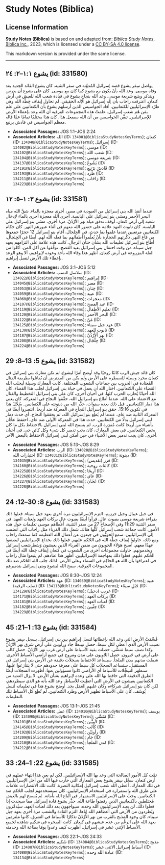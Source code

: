 # Study Notes (Biblica)

## License Information

**Study Notes (Biblica)** is based on and adapted from: _Biblica Study Notes_, [Biblica Inc.](https://www.biblica.com/), 2023, which is licensed under a [CC BY-SA 4.0 license](https://creativecommons.org/licenses/by-sa/4.0/legalcode.en).

This markdown version is provided under the same license.



--------------------------------

## يشوع ١:١–٢: ٢٤ (id: 331580)

يواصل سِفر يشوع قصة إسرائيل المُدوَّنة في سفر التثنية. كان يشوع القائد الجديد بعد وفاة موسى. وعد الله بأنْ يكون مع يشوع كما كان مع موسى. كان على يشوع أن يدرس ويتذكر ويتبع شريعة موسى. وعد الله بنجاح يشوع في قيادة شعب الله للعيش في أرض كنعان. اعترفت راحاب بأن إله إسرائيل هو الإله الحقيقي. لم تحاول إيقاف خِطَّة الله وهي طرْد الإسرائيليين للكنعانيين. أفاد الجواسيس الذين أرسلهم يشوع بأن الكنعانيين على علم بمَن هُم شعب إسرائيل. علمتْ هذه المجموعات العِرقية أن الله وعد بإعطاء الأرض للإسرائيليين. تيقَّن الجواسيس من أن الله سيفعل هذا. كان هذا مختلفًا تمامًا عمَّا قاله معظم الجواسيس في قادش برنيع.

* **Associated Passages:** JOS 1:1–JOS 2:24
* **Associated Articles:** الله (ID: `134001@BiblicaStudyNotesKeyTerms`); كنعان (ID: `134048@BiblicaStudyNotesKeyTerms`); إسرائيل (ID: `134082@BiblicaStudyNotesKeyTerms`); موسى (ID: `134102@BiblicaStudyNotesKeyTerms`); شعب الله (ID: `134104@BiblicaStudyNotesKeyTerms`); شريعة موسي (ID: `134137@BiblicaStudyNotesKeyTerms`); يَشُوعُ (ID: `134191@BiblicaStudyNotesKeyTerms`); قَادَشَ بَرْنِيع (ID: `134193@BiblicaStudyNotesKeyTerms`); طرد (ID: `134211@BiblicaStudyNotesKeyTerms`); رَاحَاب (ID: `134223@BiblicaStudyNotesKeyTerms`)

## يشوع ٣: ١–٥: ١٢ (id: 331581)

عندما أنقذ الله بني إسرائيل من العبودية في مصر، أجرى معجزة بالماء. شقَّ الله مياه البحر الأحمر ومشى بنو إسرائيل على اليابسة. أجرى الله معجزة أخرى بالماء لإدخال شعبه إلى أرض كنعان. أوقف تدفق مياه نهر الأرْدُنّ. مرة أخرى، مشَى بنو إسرائيل على اليابسة. كان تابوت العهد علامة على حضور الله معهم في أثناء عبورهم النهر. كان حكام الكنعانيين مرتعبين عندما علموا بما حدث. في الجِلجال، أقام بنو إسرائيل 12 حجرًا جمعوها من قاع النهر. ذكَّرتهم الحجارة بأنْ يُعلِّموا أطفالهم بما فعله الله لهم. أيضًا في الجِلجال، أطاع بنو إسرائيل تعليمات الله بشأن ختان الرجال. كانت هذه علامة على التزامهم بعهد جبل سيناء. من وقت احتفال بني إسرائيل بعيد الفصح، توقَّفوا عن أكل المن. أكلوا من الغلة المزروعة في أرض كنعان. أظهر هذا وفاء الله بأحد وعوده لإبراهيم، ألا وهو الوعد بإعطاء تلك الأرض لنسل إبراهيم.

* **Associated Passages:** JOS 3:1–JOS 5:12
* **Associated Articles:** سلاسل النسب (ID: `134022@BiblicaStudyNotesKeyTerms`); إبراهيم (ID: `134045@BiblicaStudyNotesKeyTerms`); مصر (ID: `134053@BiblicaStudyNotesKeyTerms`); خِتان (ID: `134059@BiblicaStudyNotesKeyTerms`); عبيد (ID: `134060@BiblicaStudyNotesKeyTerms`); معجزات (ID: `134107@BiblicaStudyNotesKeyTerms`); عيد الفصح (ID: `134119@BiblicaStudyNotesKeyTerms`); تعليم الأطفال (ID: `134120@BiblicaStudyNotesKeyTerms`); البحر الأحمر (ID: `134122@BiblicaStudyNotesKeyTerms`); مَنّ (ID: `134125@BiblicaStudyNotesKeyTerms`); عهد جبل سيناء (ID: `134130@BiblicaStudyNotesKeyTerms`); تابوت العهد (ID: `134187@BiblicaStudyNotesKeyTerms`); نهر أَلأُرْدُنّ (ID: `134208@BiblicaStudyNotesKeyTerms`); جِلْجَال (ID: `134224@BiblicaStudyNotesKeyTerms`)

## يشوع 5: 13–8: 29 (id: 331582)

كان قائد جيش الرب كائنًا روحيًا وقد أوضح أمرًا ليشوع. لم تكن معارك بني إسرائيل في كنعان مجرد وسيلة للسيطرة على الأرض ولم يكن من المفترض أن يُقاتلوا بطريقة القتال المُعتادة في الحروب بين جماعات الشعوب المختلفة. كانت المعارك وسيلة ليجلب الله القضاء على الكنعانيين. اختار الله أن يعمل في حياة بني إسرائيل لجلب هذا القضاء. كان الله أحيانًا يُحارب الحرب كلها. في أحيان أخرى، كان على بني إسرائيل التخطيط والقتال مع الاعتماد على الله. عندما أطاع بنو إسرائيل الله، حقَّقوا النجاح في المعركة. كان يعني هذا دمار الكنعانيين. قبل ذلك بعدة سنوات، حذَّر الله من دينونته على الكنعانيين. سُجِّلَ هذا في تكوين 15:16\. حقق بنو إسرائيل النجاح في المعركة ضد أريحا. انتصروا أيضًا في المعركة الثانية ضد عاي. عندما لم يُطِع بنو إسرائيل الله، لم يحققوا النجاح، أي حدث دمار لبني إسرائيل بدلًا من الكنعانيين. حدث هذا في المعركة الأولى ضد عاي. احتفظ عخَّان بأشياء من أريحا كانت مُفرَزة للرب. لم يسمح الله لبني إسرائيل بالاحتفاظ بكل ما كان يخص الكنعانيين. في بعض المعارك، كان يجب تدمير كل شيء وكل كائن حي. في أحيان أخرى، كان يجب تدمير بعض الأشياء في حين أمكن لبني إسرائيل الاحتفاظ بالبعض الآخر.

* **Associated Passages:** JOS 5:13–JOS 8:29
* **Associated Articles:** الرب (ID: `134028@BiblicaStudyNotesKeyTerms`); اختيارات الله (ID: `134031@BiblicaStudyNotesKeyTerms`); دينونة (ID: `134035@BiblicaStudyNotesKeyTerms`); فرز (تقديس) (ID: `134160@BiblicaStudyNotesKeyTerms`); كائنات روحية (ID: `134225@BiblicaStudyNotesKeyTerms`); أَرِيحَا (ID: `134226@BiblicaStudyNotesKeyTerms`); عاي (ID: `134227@BiblicaStudyNotesKeyTerms`); عَخَان (ID: `134228@BiblicaStudyNotesKeyTerms`)

## يشوع 8: 30–12: 24 (id: 331583)

في جبل عيبال وجبل جرزيم، التزم الإسرائيليون مرة أخرى بعهد جبل سيناء. فعلوا ذلك بقراءة شريعة موسى بصوت عالٍ. قرأوا أيضًا بصوت عالٍ بركات العهد ولعنات العهد. في سفر التثنية 11:29 وفي الإصحاح 27 من سفر التثنية، أعطاهم موسى تعليمات حول هذه الأمور. كانت جماعة شعب إسرائيل كُلََّها هناك. شمل ذلك الغرباء مثل راحاب التي انضمت إلى الإسرائيليين. سمع الحويُّون في جبعون عن أعمال الله العظيمة كما سمعتْ راحاب ومع ذلك، حاولوا إيقاف خِطَّة الله في الحُكم عليهم. فعلوا ذلك بخداع الإسرائيليين ليصنعوا عهدًا معهم. أصبح هؤلاء الحويون من ضمن الغرباء الذين يعيشون وَسَط شعب إسرائيل ويخدمونهم. حاولت مجموعات أخرى من الشعوب في كنعان إيقاف خِطَّة الله أيضًا في الحُكم عليهم. فعلوا ذلك بمهاجمة الإسرائيليين. أظهر هذا عنادهم. لم يتبعوا مثال راحاب في اعترافها بأن الله هو الحاكِم في السماء وعلى الأرض. لذلك جلب الله الحُكم ضد تلك المجموعات العِرقية. سمح الله ليشوع وبني إسرائيل بتدميرهم.

* **Associated Passages:** JOS 8:30–JOS 12:24
* **Associated Articles:** عهد (ID: `134039@BiblicaStudyNotesKeyTerms`); عنيد (صلب الرقبة) (ID: `134113@BiblicaStudyNotesKeyTerms`); جَبَلِ سِينَاء (ID: `134129@BiblicaStudyNotesKeyTerms`); غريب (دخيل) (ID: `134171@BiblicaStudyNotesKeyTerms`); بركات العهد (ID: `134181@BiblicaStudyNotesKeyTerms`); لعنات العهد (ID: `134182@BiblicaStudyNotesKeyTerms`); حِثّيين (ID: `134229@BiblicaStudyNotesKeyTerms`)

## يشوع 13: 1–21: 45 (id: 331584)

قُسِّمَتْ الأرض التي وعد الله بإعطائها لنسل إبراهيم بين بني إسرائيل. يسجل سِفر يشوع نصيب الأرض الذي أُعطي لكل سبط. حصل سِبطا جاد ورأوبين على أرض شرق نهر الأرْدُنّ وكذا نصف سبط مَنسَّى. حصلت بقية الأسباط على أرض غرب نهر الأرْدُنّ. حصل كالب على أرض في حَبرون. حصل اللاويون على مدن ومروج في جميع أراضي الأسباط الأخرى. شملت مدنهم مدن الملجأ. سيساعد الاحتفاظ بسجلات دقيقة عن الأرض بني إسرائيل في المستقبل. ستساعد السجلات كل سبط على معرفة حدودهم حتى لا يتنازعوا عليها. ستظهر السِجِّلات للأسباط أي الأراضي كانوا مسؤولين عنها. أظهرت السجلات أيضًا الطرق الدقيقة التي حافظ بها الله على وعده لإبراهيم بشأن الأرض. لا يزال العديد من الكنعانيين يعيشون في الأرض التي أعطِيت للأسباط. وعد الله بأنه هو الذي سيطردهم، لكن كان بنو إسرائيل شركاءه وكان عليهم العَمَل بجد. أوضح يشوع هذا في تعليماته لنسل يُوسُف. كان على الأسباط تطهير الأرض وطرد الكنعانيين. لم تُطِع كل الأسباط تلك التعليمات.

* **Associated Passages:** JOS 13:1–JOS 21:45
* **Associated Articles:** عمل (ID: `134010@BiblicaStudyNotesKeyTerms`); يوسف (ID: `134090@BiblicaStudyNotesKeyTerms`); مَنَسَّى (ID: `134101@BiblicaStudyNotesKeyTerms`); لاَوِيُّين  (ID: `134145@BiblicaStudyNotesKeyTerms`); كالب (ID: `134192@BiblicaStudyNotesKeyTerms`); رأوبَيْن  (ID: `134209@BiblicaStudyNotesKeyTerms`); جَاد (ID: `134210@BiblicaStudyNotesKeyTerms`); مُدن الملجأ (ID: `134212@BiblicaStudyNotesKeyTerms`)

## يشوع 22: 1–24: 33 (id: 331585)

تمَّت كل الأمور الصالحة التي وعد بها الله الإسرائيليين. لكن لم يعنِ هذا انتهاء عملهم في أرض كنعان. سجَّل سِفر يشوع بعض المعارك التي حارب فيها الله من أجل الإسرائيليين. في تلك المعارك، أعطى الله شعب إسرائيل إمكانية النصرة. كانت تلك الانتصارات علامات على طرق الله واستمراره في استخدام الإسرائيليين. كان سيستخدمهم لجلب الحُكم ضد الكنعانيين. وجبَ على الإسرائيليين الاستمرار في اتِّباع الله بأمانة. لم يُسمح لهم بالعيش مُختلطين بالكنعانيين الذين رفضوا طاعة الله. حذَّر يشوع قادة إسرائيل مما سيحدث إذا فعلوا ذلك. لن يعبد الإسرائيليون الله وحده، سيواجهون بعد ذلك لعنات العهد. سيُدمَّرون ويُطردون من الأرض التي أعطاهم الله إياها. التزم القادة والشعب مرة أخرى بعهد جبل سيناء. كان وجود المذبح بالقرب من نهر الأرْدُنّ تذكارًا للأسباط في الشرق. كانوا ملتزمين بعهد الله على الرغْم من عدم عيشهم في كنعان. كانت الصخرة في شكيم شاهدة لجميع الأسباط الإثني عشر في إسرائيل. أظهرت كيف وعدوا يومًا بطاعة الله وخدمته.

* **Associated Passages:** JOS 22:1–JOS 24:33
* **Associated Articles:** شَكيم (ID: `134084@BiblicaStudyNotesKeyTerms`); مذبح (ID: `134087@BiblicaStudyNotesKeyTerms`); أسباط إسرائيل الاثنى عشر (ID: `134088@BiblicaStudyNotesKeyTerms`); عبادة الله وحده (ID: `134134@BiblicaStudyNotesKeyTerms`)

